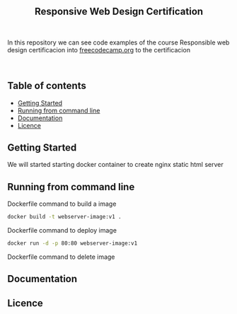 <h2 align="center"> Responsive Web Design Certification</h2>

<!-- A spacer -->
<p>&nbsp;</p>

<p>
In this repository we can see code examples of the course Responsible web design certificacion into <a href="https://www.freecodecamp.org/learn">freecodecamp.org</a> to the certificacion
</p>

<!-- A spacer -->
<p>&nbsp;</p>

## Table of contents

- [Getting Started](#getting-started)
- [Running from command line](#running-from-command-line)
- [Documentation](#documentation)
- [Licence](#licence)

## Getting Started

We will started starting docker container to create nginx static html server

## Running from command line

Dockerfile command to build a image

```sh
docker build -t webserver-image:v1 .
```

Dockerfile command to deploy image

```sh
docker run -d -p 80:80 webserver-image:v1
```

Dockerfile command to delete image

## Documentation

## Licence

```

```
